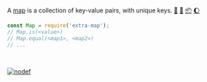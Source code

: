 A [map] is a collection of key-value pairs, with unique keys. [:running:] [:vhs:] [:package:] [:moon:]

```javascript
const Map = require('extra-map');
// Map.is(<value>)
// Map.equal(<map1>, <map2>)
// ...
```

<br>


[![nodef](https://i.imgur.com/Ya1duvx.jpg)](https://nodef.github.io)

[map]: https://developer.mozilla.org/en-US/docs/Web/JavaScript/Reference/Global_Objects/Map
[extra-map.min]: https://www.npmjs.com/package/extra-map.min
[:running:]: https://npm.runkit.com/extra-map
[:vhs:]: https://asciinema.org/a/WJjGsG2nIv4dL3aK5VD0A2N9r
[:package:]: https://www.npmjs.com/package/extra-map
[:moon:]: https://www.npmjs.com/package/extra-map.min
